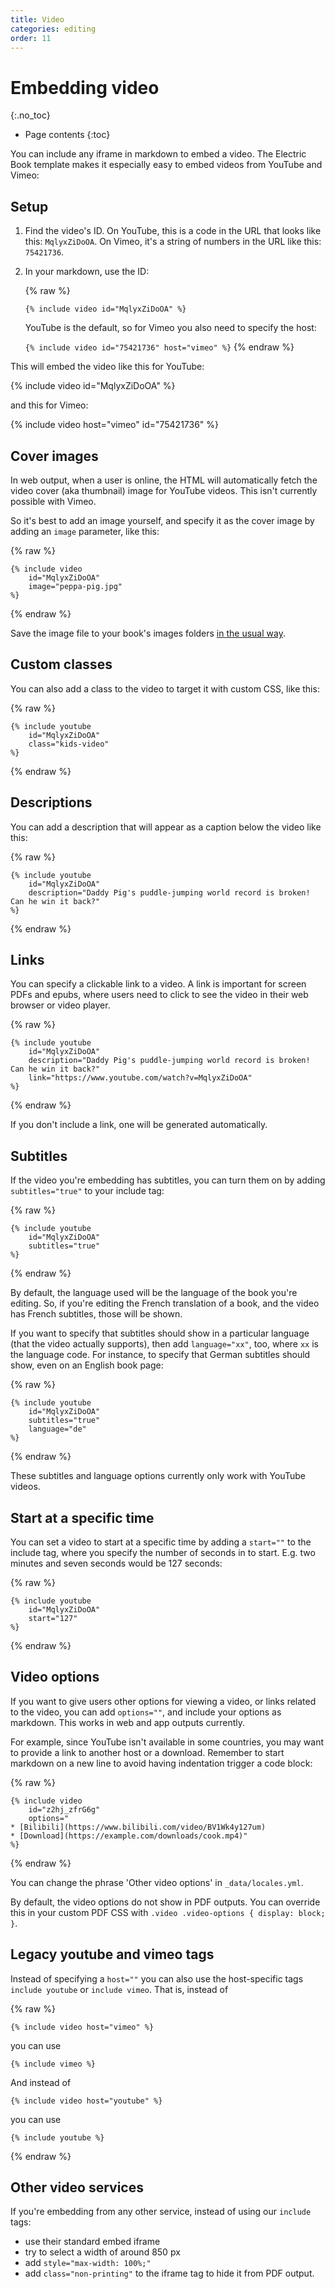 ```yaml
---
title: Video
categories: editing
order: 11
---
```


# Embedding video
{:.no_toc}

* Page contents
{:toc}

You can include any iframe in markdown to embed a video. The Electric Book template makes it especially easy to embed videos from YouTube and Vimeo:


## Setup

1. Find the video's ID. On YouTube, this is a code in the URL that looks like this: `MqlyxZiDoOA`. On Vimeo, it's a string of numbers in the URL like this: `75421736`.
2. In your markdown, use the ID:

    {% raw %}

    `{% include video id="MqlyxZiDoOA" %}`

    YouTube is the default, so for Vimeo you also need to specify the host:

    `{% include video id="75421736" host="vimeo" %}`
    {% endraw %}

This will embed the video like this for YouTube:

{% include video id="MqlyxZiDoOA" %}

and this for Vimeo:

{% include video host="vimeo" id="75421736" %}


## Cover images

In web output, when a user is online, the HTML will automatically fetch the video cover (aka thumbnail) image for YouTube videos. This isn't currently possible with Vimeo.

So it's best to add an image yourself, and specify it as the cover image by adding an `image` parameter, like this:

{% raw %}
```
{% include video
    id="MqlyxZiDoOA"
    image="peppa-pig.jpg"
%}
```
{% endraw %}

Save the image file to your book's images folders [in the usual way](../images/adding-image-files.html).


## Custom classes

You can also add a class to the video to target it with custom CSS, like this:

{% raw %}
```
{% include youtube
    id="MqlyxZiDoOA"
    class="kids-video"
%}
```
{% endraw %}


## Descriptions

You can add a description that will appear as a caption below the video like this:

{% raw %}
```
{% include youtube
    id="MqlyxZiDoOA"
    description="Daddy Pig's puddle-jumping world record is broken! Can he win it back?"
%}
```
{% endraw %}


## Links

You can specify a clickable link to a video. A link is important for screen PDFs and epubs, where users need to click to see the video in their web browser or video player.

{% raw %}
```
{% include youtube
    id="MqlyxZiDoOA"
    description="Daddy Pig's puddle-jumping world record is broken! Can he win it back?"
    link="https://www.youtube.com/watch?v=MqlyxZiDoOA"
%}
```
{% endraw %}

If you don't include a link, one will be generated automatically.


## Subtitles

If the video you're embedding has subtitles, you can turn them on by adding `subtitles="true"` to your include tag:

{% raw %}
```
{% include youtube
    id="MqlyxZiDoOA"
    subtitles="true"
%}
```
{% endraw %}

By default, the language used will be the language of the book you're editing. So, if you're editing the French translation of a book, and the video has French subtitles, those will be shown.

If you want to specify that subtitles should show in a particular language (that the video actually supports), then add `language="xx"`, too, where `xx` is the language code. For instance, to specify that German subtitles should show, even on an English book page:

{% raw %}
```
{% include youtube
    id="MqlyxZiDoOA"
    subtitles="true"
    language="de"
%}
```
{% endraw %}

These subtitles and language options currently only work with YouTube videos.


## Start at a specific time

You can set a video to start at a specific time by adding a `start=""` to the include tag, where you specify the number of seconds in to start. E.g. two minutes and seven seconds would be 127 seconds:

{% raw %}
```
{% include youtube
    id="MqlyxZiDoOA"
    start="127"
%}
```
{% endraw %}


## Video options

If you want to give users other options for viewing a video, or links related to the video, you can add `options=""`, and include your options as markdown. This works in web and app outputs currently.

For example, since YouTube isn't available in some countries, you may want to provide a link to another host or a download. Remember to start markdown on a new line to avoid having indentation trigger a code block:

{% raw %}
```
{% include video
    id="z2hj_zfrG6g"
    options="
* [Bilibili](https://www.bilibili.com/video/BV1Wk4y127um)
* [Download](https://example.com/downloads/cook.mp4)"
%}
```
{% endraw %}

You can change the phrase 'Other video options' in `_data/locales.yml`.

By default, the video options do not show in PDF outputs. You can override this in your custom PDF CSS with `.video .video-options { display: block; }`.

## Legacy youtube and vimeo tags

Instead of specifying a `host=""` you can also use the host-specific tags `include youtube` or `include vimeo`. That is, instead of

{% raw %}
```
{% include video host="vimeo" %}
```

you can use

```
{% include vimeo %}
```

And instead of

```
{% include video host="youtube" %}
```

you can use

```
{% include youtube %}
```
{% endraw %}


## Other video services

If you're embedding from any other service, instead of using our `include` tags:

* use their standard embed iframe
* try to select a width of around 850 px
* add `style="max-width: 100%;"`
* add `class="non-printing"` to the iframe tag to hide it from PDF output.
